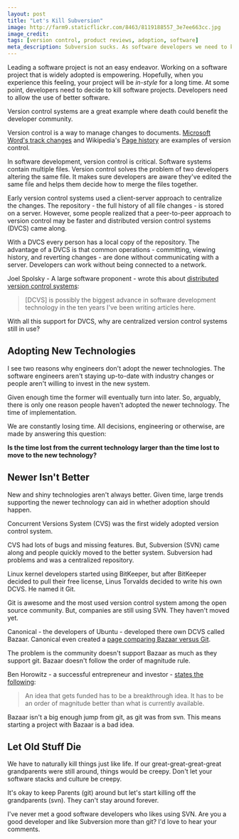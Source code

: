 ```yaml
---
layout: post
title: "Let's Kill Subversion"
image: http://farm9.staticflickr.com/8463/8119188557_3e7ee663cc.jpg
image_credit: 
tags: [version control, product reviews, adoption, software]
meta_description: Subversion sucks. As software developers we need to kill things we don't like and adopt better technologies.
---
```


Leading a software project is not an easy endeavor. Working on a software project that is widely adopted is empowering. Hopefully, when you experience this feeling, your project will be _in-style_ for a long time. At some point, developers need to decide to kill software projects. Developers need to allow the use of better software.

Version control systems are a great example where death could benefit the developer community. 

Version control is a way to manage changes to documents. [Microsoft Word's track changes][1] and Wikipedia's [Page history][2] are examples of version control.

In software development, version control is critical. Software systems contain multiple files. Version control solves the problem of two developers altering the same file. It makes sure developers are aware they've edited the same file and helps them decide how to merge the files together. 

Early version control systems used a client-server approach to centralize the changes. The repository - the full history of all file changes - is stored on a server. However, some people realized that a peer-to-peer approach to version control may be faster and distributed version control systems (DVCS) came along. 

With a DVCS every person has a local copy of the repository. The advantage of a DVCS is that common operations - committing, viewing history, and reverting changes - are done without communicating with a server. Developers can work without being connected to a network.

Joel Spolsky - A large software proponent - wrote this about [distributed version control systems][3]:

> [DCVS] is possibly the biggest advance in software development technology in the ten years I've been writing articles here.

With all this support for DVCS, why are centralized version control systems still in use?

## Adopting New Technologies
I see two reasons why engineers don't adopt the newer technologies. The software engineers aren't staying up-to-date with industry changes or people aren't willing to invest in the new system.

Given enough time the former will eventually turn into later. So, arguably, there is only one reason people haven't adopted the newer technology. The time of implementation.

We are constantly losing time. All decisions, engineering or otherwise, are made by answering this question:

__Is the time lost from the current technology larger than the time lost to move to the new technology?__

## Newer Isn't Better

New and shiny technologies aren't always better. Given time, large trends supporting the newer technology can aid in whether adoption should happen.

Concurrent Versions System (CVS) was the first widely adopted version control system. 

CVS had lots of bugs and missing features. But, Subversion (SVN) came along and people quickly moved to the better system. Subversion had problems and was a centralized repository.

Linux kernel developers started using BitKeeper, but after BitKeeper decided to pull their free license, Linus Torvalds decided to write his own  DCVS. He named it Git.

Git is awesome and the most used version control system among the open source community. But, companies are still using SVN. They haven't moved yet.

Canonical - the developers of Ubuntu - developed there own DCVS called Bazaar. Canonical even created a [page comparing Bazaar versus Git][5].

The problem is the community doesn't support Bazaar as much as they support git. Bazaar doesn't follow the order of magnitude rule. 

Ben Horowitz - a successful entrepreneur and investor - [states the following][4]:

> An idea that gets funded has to be a breakthrough idea. It has to be an order of magnitude better than what is currently available.

Bazaar isn't a big enough jump from git, as git was from svn. This means starting a project with Bazaar is a bad idea.

## Let Old Stuff Die

We have to naturally kill things just like life. If our great-great-great-great grandparents were still around, things would be creepy. Don't let your software stacks and culture be creepy.  

It's okay to keep Parents (git) around but let's start killing off the grandparents (svn). They can't stay around forever.

I've never met a good software developers who likes using SVN. Are you a good developer and like Subversion more than git? I'd love to hear your comments.

[1]: http://www.shaunakelly.com/word/sharing/howtrackchangesworks.html
[2]: http://en.wikipedia.org/wiki/Help:Page_history
[3]: http://joelonsoftware.com/items/2010/03/17.html
[4]: http://techcrunch.com/2013/01/20/ben-horowitz-at-dld/
[5]: http://wiki.bazaar.canonical.com/BzrVsGit